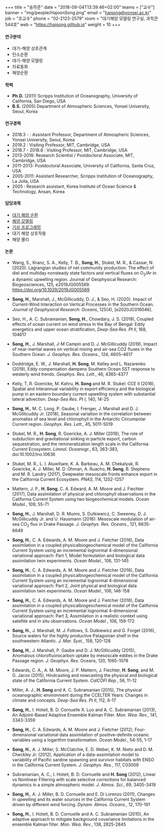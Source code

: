+++
title = "송하준"
date = "2018-09-04T13:39:46+02:00"
teams = ["교수"]
banner = "img/people/HajoonSong.png"
email = "hajsong@yonsei.ac.kr"
job = "조교수"
phone = "02-2123-2579"
room = "대기해양 모델링 연구실, 과학관 544호"
web = "https://hajsong.github.io"
weight = 10
+++

#### 연구분야
+ 대기-해양 상호관계
+ 탄소순환
+ 대기-해양 모델링
+ 자료동화
+ 해양순환

#### 학력
+ **Ph.D.** (2011) Scripps Institution of Oceanography, University of California, San Diego, USA
+ **B.S.** (2005) Department of Atmospheric Sciences, Yonsei University, Seoul, Korea

#### 연구경력
+ 2018.3 - : Assistant Professor, Department of Atmospheric Sciences, Yonsei University, Seoul, Korea
+ 2019.2 : Visiting Professor, MIT, Cambridge, USA
+ 2018.7 - 2018.8 : Visiting Professor, MIT, Cambridge, USA
+ 2013-2018: Research Scientist / Postdoctoral Associate, MIT, Cambridge, USA
+ 2011-2013: Postdoctoral Associate, University of California, Santa Cruz, USA
+ 2005-2011: Assistant Researcher, Scripps Institution of Oceanography, La Jolla, USA
+ 2005 : Research assistant, Korea Institute of Ocean Science & Technology, Ansan, Korea

#### 담당과목
+ [대기 해양 순환](https://hajsong.github.io/ATM2106/)
+ [해양 모델링](https://hajsong.github.io/ATM9107/)
+ [기상 프로그래밍](https://hajsong.github.io/ATM4110/)
+ 대기 해양 상호작용
+ 해양 물리

#### 논문
+ Wang, S., Kranz, S. A., Kelly, T. B., **Song, H.**, Stukel, M. R., & Cassar, N. (2020). Lagrangian studies of net community production: The effect of diel and multiday nonsteady state factors and vertical fluxes on O<sub>2</sub>/Ar in a dynamic upwelling region. Journal of Geophysical Research: Biogeosciences, 125, e2019JG005569. https://doi.org/10.1029/2019JG005569

+ **Song, H.**, Marshall, J., McGillicuddy, D. J., & Seo, H. (2020). Impact of Current-Wind Interaction on Vertical Processes in the Southern Ocean. _Journal of Geophysical Research: Oceans_, 125(4), [e2020JC016046].

+ Seo, H., A. C. Subramanian, **Song, H.**, Chowdary, J. S. (2019), Coupled effects of ocean current on wind stress in the Bay of Bengal: Eddy energetics and upper ocean stratification, _Deep-Sea Res. Pt II_, 168, 104617

+ **Song, H.**, J. Marshall, J-M Campin and D. J. McGillicuddy (2019), Impact of near-inertial waves on vertical mixing and air-sea CO2 fluxes in the Southern Ocean. _J. Geophys. Res. Oceans._, 124, 4605–4617

+ Doddridge, E. W., J. Marshall, **H. Song**, M. Kelley and L. Nazarenko (2019), Eddy compensation dampens Southern Ocean SST response to westerly wind trends. _Geophys. Res. Lett._, 46, 4365-4377

+ Kelly, T, R. Goericke, M. Kahru, **H. Song** and M. R. Stukel: CCE II (2018), Spatial and interannual variability in export efficiency and the biological pump in an eastern boundary current upwelling system with substantial lateral advection. _Deep-Sea Res. Pt I_, 140, 14-25

+ **Song, H.**, M. C. Long, P. Gaube, I. Frenger, J. Marshall and D. J. McGillicuddy Jr. (2018), Seasonal variation in the correlation between anomalies of sea level and chlorophyll in the Antarctic Circumpolar Current region. _Geophys. Res. Lett._, 45, 5011-5019

+ Stukel, M. R., **H. Song**, R. Goericke, A. J. Miller (2018), The role of subduction and gravitational sinking in particle export, carbon sequestration, and the remineralization length scale in the California Current Ecosystem. _Limnol. Oceanogr._, 63, 363-383, doi:10.1002/lno.10636

+ Stukel, M. R., L. I. Aluwihare, K. A. Barbeau, A. M. Chekalyuk, R. Goericke, A. J. Miller, M. D. Ohman, A. Ruacho, **H. Song**, B. Stephens and M. R. Landry (2017), Deepwater mesoscale fronts enhance export in the California Current Ecosystem. _PNAS_, 114, 1252-1257

+ Mattern, J. P., **H. Song**, C. A. Edward, A. M. Moore and J. Fiechter (2017), Data assimilation of physical and chlorophyll observations in the California Current System using two biogeochemical models. _Ocean Model._, 109, 55-71

+ **Song, H.**, J. Marshall, D. R. Munro, S. Dutkiewicz, C. Sweeney, D. J. McGillicuddy Jr. and U. Hausmann (2016): Mesoscale modulation of air-sea CO<sub>2</sub> flux in Drake Passage. _J. Geophys. Res. Oceans._, 121, 6635-6649

+ **Song, H.**, C. A. Edwards, A. M. Moore and J. Fietcher (2016), Data assimilation in a coupled physicalbiogeochemical model of the California Current System using an incremental lognormal 4-dimensional variational approach: Part 1, Model formulation and biological data assimilation twin experiments. _Ocean Model._, 106, 131-145

+ **Song, H.**, C. A. Edwards, A. M. Moore and J. Fietcher (2016), Data assimilation in a coupled physicalbiogeochemical model of the California Current System using an incremental lognormal 4-dimensional variational approach: Part 2, Joint physical and biological data assimilation twin experiments. _Ocean Model._, 106, 146-158

+ **Song, H.**, C. A. Edwards, A. M. Moore and J. Fietcher (2016), Data assimilation in a coupled physicalbiogeochemical model of the California Current System using an incremental lognormal 4-dimensional variational approach: Part 3, Assimilation in a realistic context using satellite and in situ observations. _Ocean Model._, 106, 159-172

+ **Song, H.**, J. Marshall, M. J. Follows, S. Dutkiewicz and G. Forget (2016), Source waters for the highly productive Patagonian shelf in the southwestern Atlantic. _J. Mar. Syst._, 158, 120-128

+ **Song, H.**, J. Marshall, P. Gaube and D. J. McGillicuddy (2015), Anomalous chlorofluorocarbon uptake by mesoscale eddies in the Drake Passage region. _J. Geophys. Res_. Oceans, 120, 1065-1078

+ Edwards, C. A., A. M. Moore, J. P. Mattern, J. Fiechter, **H. Song**, and M. G. Jacox (2015), Hindcasting and nowcasting the physical and biological state of the California Current System. _CalCOFI Rep._, 56, 11-12

+ Miller, A. J., **H. Song** and A. C. Subramanian (2015), The physical oceanographic environment during the CCELTER Years: Changes in climate and concepts. _Deep-Sea Res. Pt II_, 112, 6-17

+ **Song, H.**, I. Hoteit, B. D. Cornuelle X. Luo and A. C. Subramanian (2013), An Adjoint-Based Adaptive Ensemble Kalman Filter. _Mon. Wea. Rev._, 141, 3343-3359

+ **Song, H.**, C. A. Edwards, A. M. Moore and J. Fietcher (2012), Four-dimensional variational data assimilation of positive-definite oceanic variables using a logarithm transformation. _Ocean Model._, 54-55, 1-17

+ **Song, H.**, A. J. Miller, S. McClatchie, E. D. Weber, K. M. Nieto and D. M. Checkley Jr. (2012), Application of a data-assimilation model to variability of Pacific sardine spawning and survivor habitats with ENSO in the California Current System. _J. Geophys. Res._, 117, C03009

+ Subramanian, A. C., I. Hoteit, B. D. Cornuelle and **H. Song** (2012), Linear vs Nonlinear Filtering with scale selective corrections for balanced dynamics in a simple atmospheric model. _J. Atmos. Sci._, 69, 3405-3419

+ **Song, H.**, A. J. Miller, B. D. Cornuelle and E. Di Lorenzo (2011), Changes in upwelling and its water sources in the California Current System driven by different wind forcing. _Dynam. Atmos. Oceans._, 12, 170-191

+ **Song, H.**, I. Hoteit, B. D. Cornuelle and A. C. Subramanian (2010), An adaptive approach to mitigate background covariance limitations in the ensemble Kalman filter. _Mon. Wea. Rev._, 138, 2825-2845
